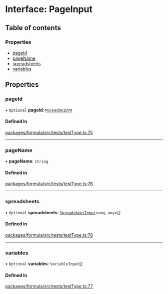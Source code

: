 # Interface: PageInput

## Table of contents

### Properties

- [pageId](PageInput.md#pageid)
- [pageName](PageInput.md#pagename)
- [spreadsheets](PageInput.md#spreadsheets)
- [variables](PageInput.md#variables)

## Properties

### <a id="pageid" name="pageid"></a> pageId

• `Optional` **pageId**: [`MockedUUIDV4`](../README.md#mockeduuidv4)

#### Defined in

[packages/formula/src/tests/testType.ts:75](https://github.com/mashcard/mashcard/blob/main/packages/formula/src/tests/testType.ts#L75)

___

### <a id="pagename" name="pagename"></a> pageName

• **pageName**: `string`

#### Defined in

[packages/formula/src/tests/testType.ts:76](https://github.com/mashcard/mashcard/blob/main/packages/formula/src/tests/testType.ts#L76)

___

### <a id="spreadsheets" name="spreadsheets"></a> spreadsheets

• `Optional` **spreadsheets**: [`SpreadsheetInput`](SpreadsheetInput.md)<`any`, `any`\>[]

#### Defined in

[packages/formula/src/tests/testType.ts:78](https://github.com/mashcard/mashcard/blob/main/packages/formula/src/tests/testType.ts#L78)

___

### <a id="variables" name="variables"></a> variables

• `Optional` **variables**: `VariableInput`[]

#### Defined in

[packages/formula/src/tests/testType.ts:77](https://github.com/mashcard/mashcard/blob/main/packages/formula/src/tests/testType.ts#L77)
